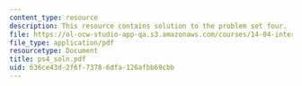 ```yaml
---
content_type: resource
description: This resource contains solution to the problem set four.
file: https://ol-ocw-studio-app-qa.s3.amazonaws.com/courses/14-04-intermediate-microeconomic-theory-fall-2006/636ce43d2f6f73786dfa126afbb69cbb_ps4_soln.pdf
file_type: application/pdf
resourcetype: Document
title: ps4_soln.pdf
uid: 636ce43d-2f6f-7378-6dfa-126afbb69cbb
---
```

